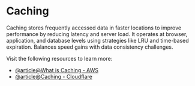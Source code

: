 # Caching

Caching stores frequently accessed data in faster locations to improve performance by reducing latency and server load. It operates at browser, application, and database levels using strategies like LRU and time-based expiration. Balances speed gains with data consistency challenges.

Visit the following resources to learn more:

- [@article@What is Caching - AWS](https://aws.amazon.com/caching/)
- [@article@Caching - Cloudflare](https://www.cloudflare.com/learning/cdn/what-is-caching/)
